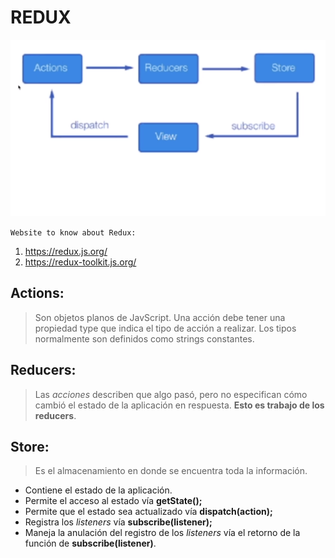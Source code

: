 # REDUX

<img src="./src/Img/redux.png" alt="Redux" title="Redux" />
<br>

`Website to know about Redux: `

1. https://redux.js.org/
2. https://redux-toolkit.js.org/

## Actions:

> Son objetos planos de JavScript. Una acción debe tener una propiedad type que indica el tipo de acción a realizar. Los tipos normalmente son definidos como strings constantes.

## Reducers:

> Las _acciones_ describen que algo pasó, pero no especifican cómo cambió el estado de la aplicación en respuesta. **Esto es trabajo de los reducers**.

## Store:

> Es el almacenamiento en donde se encuentra toda la información.

- Contiene el estado de la aplicación.
- Permite el acceso al estado vía **getState();**
- Permite que el estado sea actualizado vía **dispatch(action);**
- Registra los _listeners_ vía **subscribe(listener);**
- Maneja la anulación del registro de los _listeners_ vía el retorno de la función de **subscribe(listener)**.
